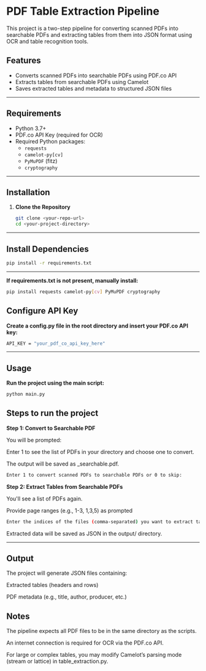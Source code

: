 # PDF Table Extraction Pipeline

This project is a two-step pipeline for converting scanned PDFs into searchable PDFs and extracting tables from them into JSON format using OCR and table recognition tools.

## Features

- Converts scanned PDFs into searchable PDFs using PDF.co API
- Extracts tables from searchable PDFs using Camelot
- Saves extracted tables and metadata to structured JSON files

---

## Requirements

- Python 3.7+
- PDF.co API Key (required for OCR)
- Required Python packages:
  - `requests`
  - `camelot-py[cv]`
  - `PyMuPDF` (fitz)
  - `cryptography`

---

## Installation

1. **Clone the Repository**
   ```bash
   git clone <your-repo-url>
   cd <your-project-directory>

---

## Install Dependencies
   ```bash
   pip install -r requirements.txt
   ```
---

**If requirements.txt is not present, manually install:**
   ```bash
   pip install requests camelot-py[cv] PyMuPDF cryptography
   ```
## Configure API Key
**Create a config.py file in the root directory and insert your PDF.co API key:**
  ```bash
  API_KEY = "your_pdf_co_api_key_here"
  ```

---

## Usage
**Run the project using the main script:**
  ```bash
  python main.py
```

## Steps to run the project 
**Step 1: Convert to Searchable PDF**

You will be prompted:

Enter 1 to see the list of PDFs in your directory and choose one to convert.

The output will be saved as <filename>_searchable.pdf.
  ```bash
  Enter 1 to convert scanned PDFs to searchable PDFs or 0 to skip:
  ```


**Step 2: Extract Tables from Searchable PDFs**

You'll see a list of PDFs again.

Provide page ranges (e.g., 1-3, 1,3,5) as prompted
```bash
Enter the indices of the files (comma-separated) you want to extract tables from.
```
Extracted data will be saved as JSON in the output/ directory.

---

## Output

The project will generate JSON files containing:

Extracted tables (headers and rows)

PDF metadata (e.g., title, author, producer, etc.)

## Notes

The pipeline expects all PDF files to be in the same directory as the scripts.

An internet connection is required for OCR via the PDF.co API.

For large or complex tables, you may modify Camelot’s parsing mode (stream or lattice) in table_extraction.py.

